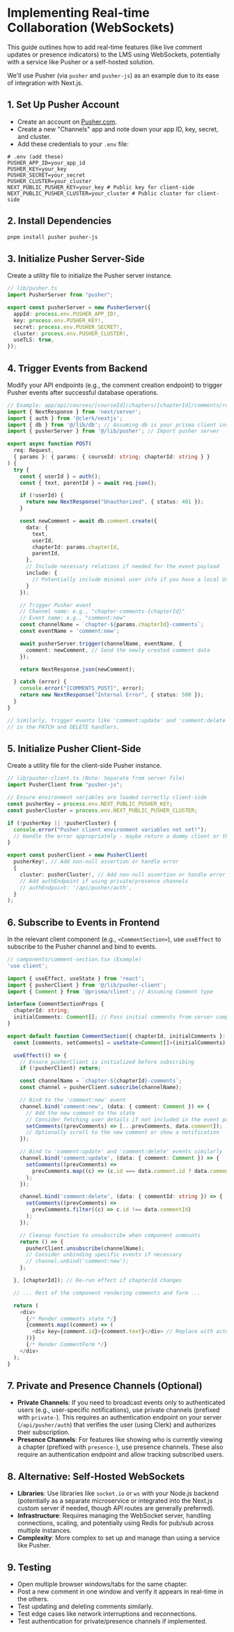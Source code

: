 # Implementing Real-time Collaboration (WebSockets)

This guide outlines how to add real-time features (like live comment updates or presence indicators) to the LMS using WebSockets, potentially with a service like Pusher or a self-hosted solution.

We'll use Pusher (via `pusher` and `pusher-js`) as an example due to its ease of integration with Next.js.

## 1. Set Up Pusher Account

- Create an account on [Pusher.com](https://pusher.com/).
- Create a new "Channels" app and note down your app ID, key, secret, and cluster.
- Add these credentials to your `.env` file:

```env
# .env (add these)
PUSHER_APP_ID=your_app_id
PUSHER_KEY=your_key
PUSHER_SECRET=your_secret
PUSHER_CLUSTER=your_cluster
NEXT_PUBLIC_PUSHER_KEY=your_key # Public key for client-side
NEXT_PUBLIC_PUSHER_CLUSTER=your_cluster # Public cluster for client-side
```

## 2. Install Dependencies

```bash
pnpm install pusher pusher-js
```

## 3. Initialize Pusher Server-Side

Create a utility file to initialize the Pusher server instance.

```typescript
// lib/pusher.ts
import PusherServer from "pusher";

export const pusherServer = new PusherServer({
  appId: process.env.PUSHER_APP_ID!,
  key: process.env.PUSHER_KEY!,
  secret: process.env.PUSHER_SECRET!,
  cluster: process.env.PUSHER_CLUSTER!,
  useTLS: true,
});
```

## 4. Trigger Events from Backend

Modify your API endpoints (e.g., the comment creation endpoint) to trigger Pusher events after successful database operations.

```typescript
// Example: app/api/courses/[courseId]/chapters/[chapterId]/comments/route.ts
import { NextResponse } from 'next/server';
import { auth } from '@clerk/nextjs';
import { db } from '@/lib/db'; // Assuming db is your prisma client instance
import { pusherServer } from '@/lib/pusher'; // Import pusher server

export async function POST(
  req: Request,
  { params }: { params: { courseId: string; chapterId: string } }
) {
  try {
    const { userId } = auth();
    const { text, parentId } = await req.json();

    if (!userId) {
      return new NextResponse("Unauthorized", { status: 401 });
    }

    const newComment = await db.comment.create({
      data: {
        text,
        userId,
        chapterId: params.chapterId,
        parentId,
      },
      // Include necessary relations if needed for the event payload
      include: {
        // Potentially include minimal user info if you have a local User model
      }
    });

    // Trigger Pusher event
    // Channel name: e.g., "chapter-comments-{chapterId}"
    // Event name: e.g., "comment:new"
    const channelName = `chapter-${params.chapterId}-comments`;
    const eventName = 'comment:new';

    await pusherServer.trigger(channelName, eventName, {
      comment: newComment, // Send the newly created comment data
    });

    return NextResponse.json(newComment);

  } catch (error) {
    console.error("[COMMENTS_POST]", error);
    return new NextResponse("Internal Error", { status: 500 });
  }
}

// Similarly, trigger events like 'comment:update' and 'comment:delete'
// in the PATCH and DELETE handlers.
```

## 5. Initialize Pusher Client-Side

Create a utility file for the client-side Pusher instance.

```typescript
// lib/pusher-client.ts (Note: Separate from server file)
import PusherClient from "pusher-js";

// Ensure environment variables are loaded correctly client-side
const pusherKey = process.env.NEXT_PUBLIC_PUSHER_KEY;
const pusherCluster = process.env.NEXT_PUBLIC_PUSHER_CLUSTER;

if (!pusherKey || !pusherCluster) {
  console.error("Pusher client environment variables not set!");
  // Handle the error appropriately - maybe return a dummy client or throw
}

export const pusherClient = new PusherClient(
  pusherKey!, // Add non-null assertion or handle error
  {
    cluster: pusherCluster!, // Add non-null assertion or handle error
    // Add authEndpoint if using private/presence channels
    // authEndpoint: '/api/pusher/auth',
  }
);
```

## 6. Subscribe to Events in Frontend

In the relevant client component (e.g., `<CommentSection>`), use `useEffect` to subscribe to the Pusher channel and bind to events.

```typescript
// components/comment-section.tsx (Example)
'use client';

import { useEffect, useState } from 'react';
import { pusherClient } from '@/lib/pusher-client';
import { Comment } from '@prisma/client'; // Assuming Comment type

interface CommentSectionProps {
  chapterId: string;
  initialComments: Comment[]; // Pass initial comments from server component
}

export default function CommentSection({ chapterId, initialComments }: CommentSectionProps) {
  const [comments, setComments] = useState<Comment[]>(initialComments);

  useEffect(() => {
    // Ensure pusherClient is initialized before subscribing
    if (!pusherClient) return;

    const channelName = `chapter-${chapterId}-comments`;
    const channel = pusherClient.subscribe(channelName);

    // Bind to the 'comment:new' event
    channel.bind('comment:new', (data: { comment: Comment }) => {
      // Add the new comment to the state
      // Consider fetching user details if not included in the event payload
      setComments((prevComments) => [...prevComments, data.comment]);
      // Optionally scroll to the new comment or show a notification
    });

    // Bind to 'comment:update' and 'comment:delete' events similarly
    channel.bind('comment:update', (data: { comment: Comment }) => {
      setComments((prevComments) =>
        prevComments.map((c) => (c.id === data.comment.id ? data.comment : c))
      );
    });

    channel.bind('comment:delete', (data: { commentId: string }) => {
      setComments((prevComments) =>
        prevComments.filter((c) => c.id !== data.commentId)
      );
    });

    // Cleanup function to unsubscribe when component unmounts
    return () => {
      pusherClient.unsubscribe(channelName);
      // Consider unbinding specific events if necessary
      // channel.unbind('comment:new');
    };

  }, [chapterId]); // Re-run effect if chapterId changes

  // ... Rest of the component rendering comments and form ...

  return (
    <div>
      {/* Render comments state */}
      {comments.map((comment) => (
        <div key={comment.id}>{comment.text}</div> // Replace with actual CommentDisplay
      ))}
      {/* Render CommentForm */}
    </div>
  );
}

```

## 7. Private and Presence Channels (Optional)

- **Private Channels**: If you need to broadcast events only to authenticated users (e.g., user-specific notifications), use private channels (prefixed with `private-`). This requires an authentication endpoint on your server (`/api/pusher/auth`) that verifies the user (using Clerk) and authorizes their subscription.
- **Presence Channels**: For features like showing who is currently viewing a chapter (prefixed with `presence-`), use presence channels. These also require an authentication endpoint and allow tracking subscribed users.

## 8. Alternative: Self-Hosted WebSockets

- **Libraries**: Use libraries like `socket.io` or `ws` with your Node.js backend (potentially as a separate microservice or integrated into the Next.js custom server if needed, though API routes are generally preferred).
- **Infrastructure**: Requires managing the WebSocket server, handling connections, scaling, and potentially using Redis for pub/sub across multiple instances.
- **Complexity**: More complex to set up and manage than using a service like Pusher.

## 9. Testing

- Open multiple browser windows/tabs for the same chapter.
- Post a new comment in one window and verify it appears in real-time in the others.
- Test updating and deleting comments similarly.
- Test edge cases like network interruptions and reconnections.
- Test authentication for private/presence channels if implemented. 